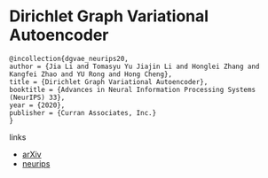 # Dirichlet Graph Variational Autoencoder

```
@incollection{dgvae_neurips20,
author = {Jia Li and Tomasyu Yu Jiajin Li and Honglei Zhang and Kangfei Zhao and YU Rong and Hong Cheng},
title = {Dirichlet Graph Variational Autoencoder},
booktitle = {Advances in Neural Information Processing Systems (NeurIPS) 33},
year = {2020},
publisher = {Curran Associates, Inc.}
}
```

links
- [arXiv](https://arxiv.org/abs/2010.04408)
- [neurips](https://nips.cc/Conferences/2020/ScheduleMultitrack?event=17363)
